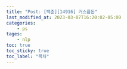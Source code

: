 ```yaml
---
title: "Post: [백준][14916] 거스름돈"
last_modified_at: 2023-03-07T16:20:02-05:00
categories:
    - ps
tages:
    - nlp
toc: true
toc_sticky: true
toc_label: "목차"
---
```



